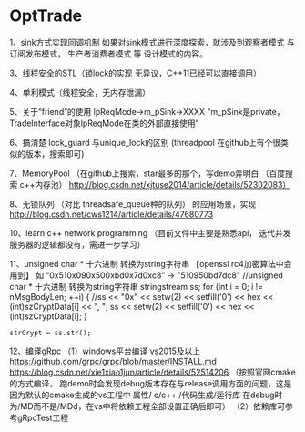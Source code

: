 # OptTrade
1、sink方式实现回调机制
   如果对sink模式进行深度探索，就涉及到观察者模式 与 订阅发布模式， 生产者消费者模式  等 设计模式的内容。
   
3、线程安全的STL（锁lock的实现 无异议，C++11已经可以直接调用）

4、单利模式（线程安全，无内存泄漏）

5、关于“friend”的使用
lpReqMode->m_pSink->XXXX    "m_pSink是private，TradeInterface对象lpReqMode在类的外部直接使用"

6、搞清楚 lock_guard 与unique_lock的区别  (threadpool 在github上有个很类似的版本，搜索即可)

7、MemoryPool （在github上搜索，star最多的那个，写demo弄明白  （百度搜索 c++内存池） http://blog.csdn.net/xjtuse2014/article/details/52302083）

8、无锁队列   （对比 threadsafe_queue种的队列）  的应用场景，实现
http://blog.csdn.net/cws1214/article/details/47680773

10、learn c++ network programming  （目前文件中主要是熟悉api， 迭代并发服务器的逻辑都没有，需进一步学习）


11、unsigned char * 十六进制 转换为string字符串    【openssl rc4加密算法中会用到】
    如 “0x510x090x500xbd0x7d0xc8”  ->  "510950bd7dc8"
	//unsigned char * 十六进制 转换为string字符串
	stringstream ss;
	for (int i = 0; i != nMsgBodyLen; ++i)
	{
		//ss << "0x" << setw(2) << setfill('0') << hex << (int)szCryptData[i] << ", ";
		ss << setw(2) << setfill('0') << hex << (int)szCryptData[i];
	}

	strCrypt = ss.str();

12、编译gRpc
（1）windows平台编译  vs2015及以上
https://github.com/grpc/grpc/blob/master/INSTALL.md   
https://blog.csdn.net/xie1xiao1jun/article/details/52514206
（按照官网cmake的方式编译， 跑demo时会发现debug版本存在与release调用方面的问题，这是因为默认的cmake生成的vs工程中 属性/ c/c++ /代码生成/运行库 在debug时为/MD而不是/MDd，在vs中将依赖工程全部设置正确后即可）
（2）依赖库可参考gRpcTest工程
